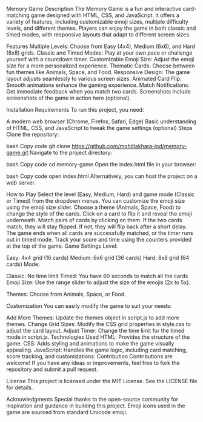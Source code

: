 Memory Game
Description
The Memory Game is a fun and interactive card-matching game designed with HTML, CSS, and JavaScript. It offers a variety of features, including customizable emoji sizes, multiple difficulty levels, and different themes. Players can enjoy the game in both classic and timed modes, with responsive layouts that adapt to different screen sizes.

Features
Multiple Levels: Choose from Easy (4x4), Medium (6x6), and Hard (8x8) grids.
Classic and Timed Modes: Play at your own pace or challenge yourself with a countdown timer.
Customizable Emoji Size: Adjust the emoji size for a more personalized experience.
Thematic Cards: Choose between fun themes like Animals, Space, and Food.
Responsive Design: The game layout adjusts seamlessly to various screen sizes.
Animated Card Flip: Smooth animations enhance the gaming experience.
Match Notifications: Get immediate feedback when you match two cards.
Screenshots
Include screenshots of the game in action here (optional).

Installation
Requirements
To run this project, you need:

A modern web browser (Chrome, Firefox, Safari, Edge)
Basic understanding of HTML, CSS, and JavaScript to tweak the game settings (optional)
Steps
Clone the repository:

bash
Copy code
git clone https://github.com/mohitlakhara-ind/memory-game.git
Navigate to the project directory:

bash
Copy code
cd memory-game
Open the index.html file in your browser:

bash
Copy code
open index.html
Alternatively, you can host the project on a web server.

How to Play
Select the level (Easy, Medium, Hard) and game mode (Classic or Timed) from the dropdown menus.
You can customize the emoji size using the emoji size slider.
Choose a theme (Animals, Space, Food) to change the style of the cards.
Click on a card to flip it and reveal the emoji underneath.
Match pairs of cards by clicking on them. If the two cards match, they will stay flipped. If not, they will flip back after a short delay.
The game ends when all cards are successfully matched, or the timer runs out in timed mode.
Track your score and time using the counters provided at the top of the game.
Game Settings
Level:

Easy: 4x4 grid (16 cards)
Medium: 6x6 grid (36 cards)
Hard: 8x8 grid (64 cards)
Mode:

Classic: No time limit
Timed: You have 60 seconds to match all the cards
Emoji Size: Use the range slider to adjust the size of the emojis (2x to 5x).

Themes: Choose from Animals, Space, or Food.

Customization
You can easily modify the game to suit your needs:

Add More Themes: Update the themes object in script.js to add more themes.
Change Grid Sizes: Modify the CSS grid properties in style.css to adjust the card layout.
Adjust Timer: Change the time limit for the timed mode in script.js.
Technologies Used
HTML: Provides the structure of the game.
CSS: Adds styling and animations to make the game visually appealing.
JavaScript: Handles the game logic, including card matching, score tracking, and customizations.
Contribution
Contributions are welcome! If you have any ideas or improvements, feel free to fork the repository and submit a pull request.

License
This project is licensed under the MIT License. See the LICENSE file for details.

Acknowledgments
Special thanks to the open-source community for inspiration and guidance in building this project.
Emoji icons used in the game are sourced from standard Unicode emoji.
